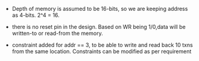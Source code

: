 - Depth of memory is assumed to be 16-bits, so we are keeping address as 4-bits. 2^4 = 16.

- there is no reset pin in the design. Based on WR being 1/0,data will be written-to or read-from the memory.

- constraint added for addr == 3, to be able to write and read back 10 txns from the same location. Constraints can be modified as per requirement


